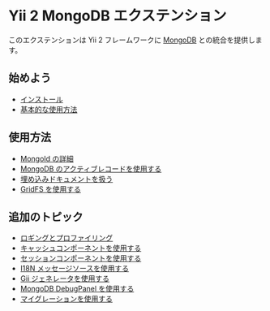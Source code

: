 Yii 2 MongoDB エクステンション
==============================

このエクステンションは Yii 2 フレームワークに [MongoDB](https://www.mongodb.com/) との統合を提供します。

始めよう
--------

* [インストール](installation.md)
* [基本的な使用方法](basic-usage.md)

使用方法
--------

* [MongoId の詳細](usage-mongoid.md)
* [MongoDB のアクティブレコードを使用する](usage-ar.md)
* [埋め込みドキュメントを扱う](usage-embedded-documents.md)
* [GridFS を使用する](usage-gridfs.md)

追加のトピック
--------------

* [ロギングとプロファイリング](topics-logging.md)
* [キャッシュコンポーネントを使用する](topics-cache.md)
* [セッションコンポーネントを使用する](topics-session.md)
* [I18N メッセージソースを使用する](topics-i18n-message-source.md)
* [Gii ジェネレータを使用する](topics-gii.md)
* [MongoDB DebugPanel を使用する](topics-debug.md)
* [マイグレーションを使用する](topics-migrations.md)
